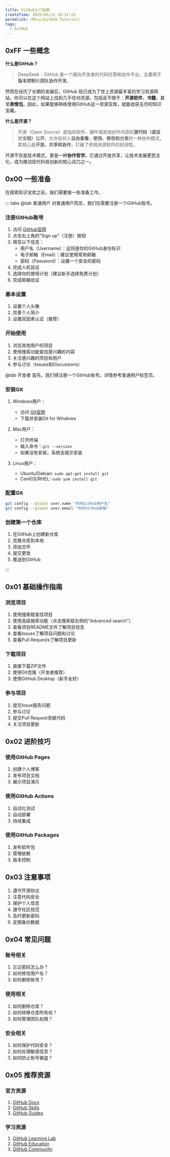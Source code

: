 ```yaml
---
title: GitHub入门指南
createTime: 2025/05/11 20:31:15
permalink: /Misc/GitHub-Toturial/
tags:
  - GitHub
---
```

## 0xFF 一些概念

**什么是GitHub？**

> DeepSeek：GitHub 是一个面向开发者的代码托管和协作平台，主要用于**版本控制**和**团队协作开发**。

然而在经历了长期的发展后，GitHub 现已成为了世上资源最丰富的学习资源网站，你可以在这个网站上找到几乎任何资源，包括且不限于：**开源软件**，**书籍**，甚至**表情包**。因此，如果能够熟练使用GitHub这一资源宝库，就能收获无尽的知识宝藏。

**什么是开源？**

> 开源（Open Source）是指将软件、硬件或其他创作内容的**源代码（或设计文档）公开**，允许任何人**自由查看、使用、修改和分发**的一种协作模式。其核心是**开放、共享和协作**，打破了传统闭源软件的封闭性。

开源不仅是技术模式，更是一种**协作哲学**。它通过开放共享，让技术发展更民主化，成为推动现代科技创新的核心动力之一。

## 0x00 一些准备

在探索知识宝库之前，我们需要做一些准备工作。

::: tabs
@tab 普通用户
对普通用户而言，我们仅需要注册一个GitHub账号。

### 注册GitHub账号
1. 访问 [GitHub官网](https://github.com)
2. 点击右上角的"Sign up"（注册）按钮
3. 填写以下信息：
   - 用户名（Username）：这将是你的GitHub身份标识
   - 电子邮箱（Email）：建议使用常用邮箱
   - 密码（Password）：设置一个安全的密码
4. 完成人机验证
5. 选择你的使用计划（建议新手选择免费计划）
6. 完成邮箱验证

### 基本设置
1. 设置个人头像
2. 完善个人简介
3. 设置双因素认证（推荐）

### 开始使用
1. 浏览其他用户的项目
2. 使用搜索功能查找感兴趣的内容
3. 关注感兴趣的项目和用户
4. 参与讨论（Issues和Discussions）

@tab 开发者
首先，我们得注册一个GitHub账号。详情参考普通用户标签页。

### 安装Git
1. Windows用户：
   - 访问 [Git官网](https://git-scm.com/download/win)
   - 下载并安装Git for Windows

2. Mac用户：
   - 打开终端
   - 输入命令：`git --version`
   - 如果没有安装，系统会提示安装

3. Linux用户：
   - Ubuntu/Debian: `sudo apt-get install git`
   - CentOS/RHEL: `sudo yum install git`

### 配置Git
```bash
git config --global user.name "你的GitHub用户名"
git config --global user.email "你的GitHub邮箱"
```

### 创建第一个仓库
1. 在GitHub上创建新仓库
2. 克隆仓库到本地
3. 添加文件
4. 提交更改
5. 推送到GitHub

:::

## 0x01 基础操作指南

### 浏览项目
1. 使用搜索框查找项目
2. 使用高级搜索功能（点击搜索框右侧的"Advanced search"）
3. 查看项目README文件了解项目信息
4. 查看Issues了解项目问题和讨论
5. 查看Pull Requests了解项目更新

### 下载项目
1. 直接下载ZIP文件
2. 使用Git克隆（开发者推荐）
3. 使用GitHub Desktop（新手友好）

### 参与项目
1. 提交Issue报告问题
2. 参与讨论
3. 提交Pull Request贡献代码
4. 关注项目更新

## 0x02 进阶技巧

### 使用GitHub Pages
1. 创建个人博客
2. 发布项目文档
3. 展示项目演示

### 使用GitHub Actions
1. 自动化测试
2. 自动部署
3. 持续集成

### 使用GitHub Packages
1. 发布软件包
2. 管理依赖
3. 版本控制

## 0x03 注意事项

1. 遵守开源协议
2. 注意代码安全
3. 保护个人信息
4. 遵守社区规范
5. 及时更新密码
6. 定期备份数据

## 0x04 常见问题

### 账号相关
1. 忘记密码怎么办？
2. 如何修改用户名？
3. 如何删除账号？

### 使用相关
1. 如何删除仓库？
2. 如何转移仓库所有权？
3. 如何管理团队权限？

### 安全相关
1. 如何保护代码安全？
2. 如何处理敏感信息？
3. 如何防止账号被盗？

## 0x05 推荐资源

### 官方资源
1. [GitHub Docs](https://docs.github.com)
2. [GitHub Skills](https://skills.github.com)
3. [GitHub Guides](https://guides.github.com)

### 学习资源
1. [GitHub Learning Lab](https://lab.github.com)
2. [GitHub Education](https://education.github.com)
3. [GitHub Community](https://github.community)